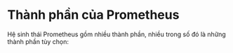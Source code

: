 # Thành phần của Prometheus
Hệ sinh thái Prometheus gồm nhiều thành phần, nhiều trong số đó là những thành phần tùy chọn:
